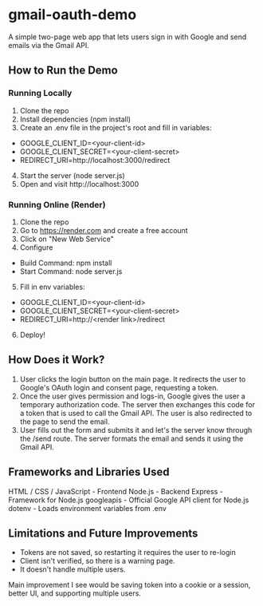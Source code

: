 # gmail-oauth-demo
A simple two-page web app that lets users sign in with Google and send emails via the Gmail API.

## How to Run the Demo
### Running Locally
1. Clone the repo
2. Install dependencies (npm install)
3. Create an .env file in the project's root and fill in variables:
- GOOGLE_CLIENT_ID=\<your-client-id\>
- GOOGLE_CLIENT_SECRET=\<your-client-secret\>
- REDIRECT_URI=http://localhost:3000/redirect
4. Start the server (node server.js)
5. Open and visit http://localhost:3000

### Running Online (Render)
1. Clone the repo
2. Go to https://render.com and create a free account
3. Click on "New Web Service"
4. Configure 
- Build Command: npm install
- Start Command: node server.js
5. Fill in env variables:
- GOOGLE_CLIENT_ID=\<your-client-id\>
- GOOGLE_CLIENT_SECRET=\<your-client-secret\>
- REDIRECT_URI=http://\<render link\>/redirect
6. Deploy!

## How Does it Work?
1. User clicks the login button on the main page. It redirects the user to Google's OAuth login and consent page, requesting a token.
2. Once the user gives permission and logs-in, Google gives the user a temporary authorization code. The server then exchanges this code for a token that is used to call the Gmail API. The user is also redirected to the page to send the email.
3. User fills out the form and submits it and let's the server know through the /send route. The server formats the email and sends it using the Gmail API.

## Frameworks and Libraries Used
HTML / CSS / JavaScript - Frontend
Node.js - Backend
Express - Framework for Node.js
googleapis - Official Google API client for Node.js
dotenv - Loads environment variables from .env

## Limitations and Future Improvements
- Tokens are not saved, so restarting it requires the user to re-login
- Client isn't verified, so there is a warning page.
- It doesn't handle multiple users.

Main improvement I see would be saving token into a cookie or a session, better UI, and supporting multiple users. 